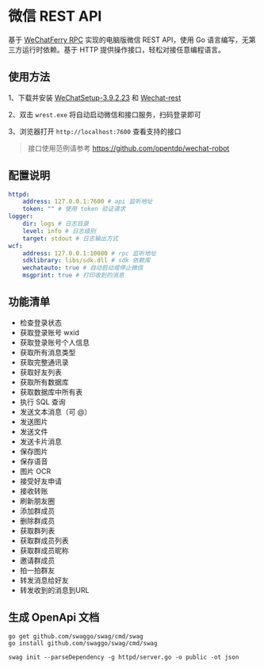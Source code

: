 # 微信 REST API

基于 [WeChatFerry RPC](https://github.com/lich0821/WeChatFerry/tree/master/WeChatFerry) 实现的电脑版微信 REST API，使用 Go 语言编写，无第三方运行时依赖。基于 HTTP 提供操作接口，轻松对接任意编程语言。

## 使用方法

1、下载并安装 [WeChatSetup-3.9.2.23](https://github.com/opentdp/wechat-rest/releases/download/v0.0.1/WeChatSetup-3.9.2.23.exe) 和 [Wechat-rest](https://github.com/opentdp/wechat-rest/releases)

2、双击 `wrest.exe` 将自动启动微信和接口服务，扫码登录即可

3、浏览器打开 `http://localhost:7600` 查看支持的接口

> 接口使用范例请参考 <https://github.com/opentdp/wechat-robot>

## 配置说明

```yml
httpd:
    address: 127.0.0.1:7600 # api 监听地址
    token: "" # 使用 token 验证请求
logger:
    dir: logs # 日志目录
    level: info # 日志级别
    target: stdout # 日志输出方式
wcf:
    address: 127.0.0.1:10080 # rpc 监听地址
    sdklibrary: libs/sdk.dll # sdk 依赖库
    wechatauto: true # 自动启动或停止微信
    msgprint: true # 打印收到的消息
```

## 功能清单

- 检查登录状态
- 获取登录账号 wxid
- 获取登录账号个人信息
- 获取所有消息类型
- 获取完整通讯录
- 获取好友列表
- 获取所有数据库
- 获取数据库中所有表
- 执行 SQL 查询
- 发送文本消息（可 @）
- 发送图片
- 发送文件
- 发送卡片消息
- 保存图片
- 保存语音
- 图片 OCR
- 接受好友申请
- 接收转账
- 刷新朋友圈
- 添加群成员
- 删除群成员
- 获取群列表
- 获取群成员列表
- 获取群成员昵称
- 邀请群成员
- 拍一拍群友
- 转发消息给好友
- 转发收到的消息到URL

## 生成 OpenApi 文档

```shell
go get github.com/swaggo/swag/cmd/swag
go install github.com/swaggo/swag/cmd/swag

swag init --parseDependency -g httpd/server.go -o public -ot json
```
